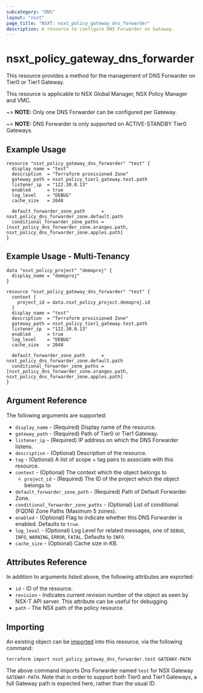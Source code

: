 ```yaml
---
subcategory: "DNS"
layout: "nsxt"
page_title: "NSXT: nsxt_policy_gateway_dns_forwarder"
description: A resource to configure DNS Forwarder on Gateway.
---
```


# nsxt_policy_gateway_dns_forwarder

This resource provides a method for the management of DNS Forwarder on Tier0 or Tier1 Gateway.

This resource is applicable to NSX Global Manager, NSX Policy Manager and VMC.

~> **NOTE:** Only one DNS Forwarder can be configured per Gateway.

~> **NOTE:** DNS Forwarder is only supported on ACTIVE-STANDBY Tier0 Gateways.

## Example Usage

```hcl
resource "nsxt_policy_gateway_dns_forwarder" "test" {
  display_name = "test"
  description  = "Terraform provisioned Zone"
  gateway_path = nsxt_policy_tier1_gateway.test.path
  listener_ip  = "122.30.0.13"
  enabled      = true
  log_level    = "DEBUG"
  cache_size   = 2048

  default_forwarder_zone_path      = nsxt_policy_dns_forwarder_zone.default.path
  conditional_forwarder_zone_paths = [nsxt_policy_dns_forwarder_zone.oranges.path, nsxt_policy_dns_forwarder_zone.apples.path]
}
```

## Example Usage - Multi-Tenancy

```hcl
data "nsxt_policy_project" "demoproj" {
  display_name = "demoproj"
}

resource "nsxt_policy_gateway_dns_forwarder" "test" {
  context {
    project_id = data.nsxt_policy_project.demoproj.id
  }
  display_name = "test"
  description  = "Terraform provisioned Zone"
  gateway_path = nsxt_policy_tier1_gateway.test.path
  listener_ip  = "122.30.0.13"
  enabled      = true
  log_level    = "DEBUG"
  cache_size   = 2048

  default_forwarder_zone_path      = nsxt_policy_dns_forwarder_zone.default.path
  conditional_forwarder_zone_paths = [nsxt_policy_dns_forwarder_zone.oranges.path, nsxt_policy_dns_forwarder_zone.apples.path]
}
```

## Argument Reference

The following arguments are supported:

* `display_name` - (Required) Display name of the resource.
* `gateway_path` - (Required) Path of Tier0 or Tier1 Gateway.
* `listener_ip` - (Required) IP address on which the DNS Forwarder listens.
* `description` - (Optional) Description of the resource.
* `tag` - (Optional) A list of scope + tag pairs to associate with this resource.
* `context` - (Optional) The context which the object belongs to
    * `project_id` - (Required) The ID of the project which the object belongs to
* `default_forwarder_zone_path` - (Required) Path of Default Forwarder Zone.
* `conditional_forwarder_zone_paths` - (Optional) List of conditional (FQDN) Zone Paths (Maximum 5 zones).
* `enabled` - (Optional) Flag to indicate whether this DNS Forwarder is enabled. Defaults to `true`.
* `log_level` - (Optional) Log Level for related messages, one of `DEBUG`, `INFO`, `WARNING`, `ERROR`, `FATAL`. Defaults to `INFO`.
* `cache_size` - (Optional) Cache size in KB.

## Attributes Reference

In addition to arguments listed above, the following attributes are exported:

* `id` - ID of the resource.
* `revision` - Indicates current revision number of the object as seen by NSX-T API server. This attribute can be useful for debugging.
* `path` - The NSX path of the policy resource.

## Importing

An existing object can be [imported][docs-import] into this resource, via the following command:

[docs-import]: https://www.terraform.io/cli/import

```
terraform import nsxt_policy_gateway_dns_forwarder.test GATEWAY-PATH
```
The above command imports Dns Forwarder named `test` for NSX Gateway `GATEWAY-PATH`. Note that in order to support both Tier0 and Tier1 Gateways, a full Gateway path is expected here, rather than the usual ID.
